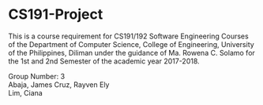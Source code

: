# CS191-Project

This is a course requirement for CS191/192 Software Engineering Courses of the Department of Computer Science, College of Engineering, University of the Philippines, Diliman under the guidance of Ma. Rowena C. Solamo for the 1st and 2nd Semester of the academic year 2017-2018.

Group Number: 3  
Abaja, James
Cruz, Rayven Ely  
Lim, Ciana  
